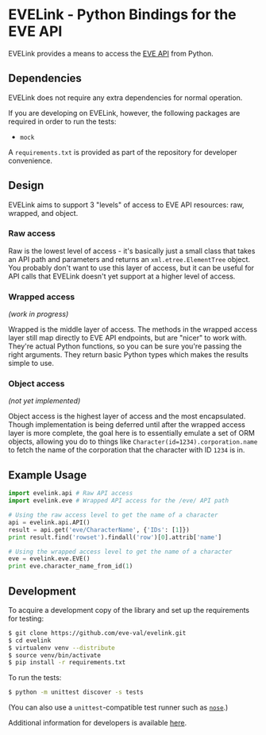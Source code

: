 EVELink - Python Bindings for the EVE API
=========================================

EVELink provides a means to access the [EVE API](http://wiki.eveonline.com/en/wiki/EVE_API_Functions) from Python.


Dependencies
------------
EVELink does not require any extra dependencies for normal operation.

If you are developing on EVELink, however, the following packages are required in order to run the tests:

 - `mock`

A `requirements.txt` is provided as part of the repository for developer convenience.


Design
------

EVELink aims to support 3 "levels" of access to EVE API resources: raw, wrapped, and object.

### Raw access

Raw is the lowest level of access - it's basically just a small class that takes an API path and parameters and returns an `xml.etree.ElementTree` object. You probably don't want to use this layer of access, but it can be useful for API calls that EVELink doesn't yet support at a higher level of access.

### Wrapped access

*(work in progress)*

Wrapped is the middle layer of access. The methods in the wrapped access layer still map directly to EVE API endpoints, but are "nicer" to work with. They're actual Python functions, so you can be sure you're passing the right arguments. They return basic Python types which makes the results simple to use.

### Object access

*(not yet implemented)*

Object access is the highest layer of access and the most encapsulated. Though implementation is being deferred until after the wrapped access layer is more complete, the goal here is to essentially emulate a set of ORM objects, allowing you do to things like `Character(id=1234).corporation.name` to fetch the name of the corporation that the character with ID `1234` is in.


Example Usage
-------------

```python
import evelink.api # Raw API access
import evelink.eve # Wrapped API access for the /eve/ API path

# Using the raw access level to get the name of a character
api = evelink.api.API()
result = api.get('eve/CharacterName', {'IDs': [1]})
print result.find('rowset').findall('row')[0].attrib['name']

# Using the wrapped access level to get the name of a character
eve = evelink.eve.EVE()
print eve.character_name_from_id(1)
```


Development
-----------

To acquire a development copy of the library and set up the requirements for testing:

```bash
$ git clone https://github.com/eve-val/evelink.git
$ cd evelink
$ virtualenv venv --distribute
$ source venv/bin/activate
$ pip install -r requirements.txt
```

To run the tests:

```bash
$ python -m unittest discover -s tests
```

(You can also use a `unittest`-compatible test runner such as [`nose`](http://nose.readthedocs.org/).)

Additional information for developers is available [here](https://github.com/eve-val/evelink/wiki/DevelopmentGuidelines).